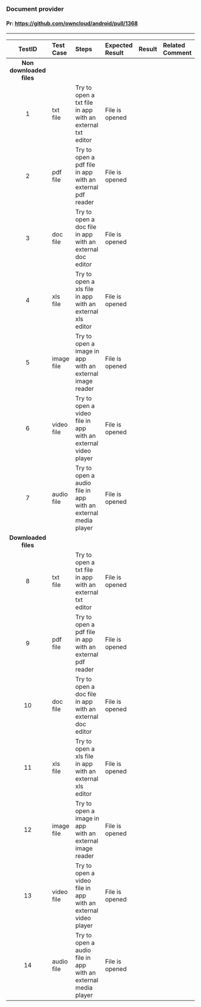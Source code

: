 ###  Document provider 

#### Pr: https://github.com/owncloud/android/pull/1368


---

 
| TestID | Test Case | Steps | Expected Result | Result | Related Comment |
| :----: | :-------- | :---- | :-------------- | :----: | :-------------- |
|**Non downloaded files**||||||
| 1 | txt file  |  Try to open a txt file in app with an external txt editor | File is opened  |  |  |
| 2 | pdf file  |  Try to open a pdf file in app with an external pdf reader | File is opened  |  |  |
| 3 | doc file  |  Try to open a doc file in app with an external doc editor | File is opened  |  |  |
| 4 | xls file  |  Try to open a xls file in app with an external xls editor | File is opened  |  |  |
| 5 | image file  |  Try to open a image in app with an external image reader | File is opened  |  |  |
| 6 | video file  |  Try to open a video file in app with an external video player | File is opened  |  |  |
| 7 | audio file  |  Try to open a audio file in app with an external media player | File is opened  |  |  |
|**Downloaded files**||||||
| 8 | txt file  |  Try to open a txt file in app with an external txt editor | File is opened  |  |  |
| 9 | pdf file  |  Try to open a pdf file in app with an external pdf reader | File is opened  |  |  |
| 10 | doc file  |  Try to open a doc file in app with an external doc editor | File is opened  |  |  |
| 11 | xls file  |  Try to open a xls file in app with an external xls editor | File is opened  |  |  |
| 12 | image file  |  Try to open a image in app with an external image reader | File is opened  |  |  |
| 13 | video file  |  Try to open a video file in app with an external video player | File is opened  |  |  |
| 14 | audio file  |  Try to open a audio file in app with an external media player | File is opened  |  |  |